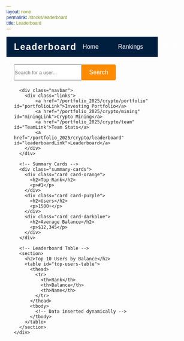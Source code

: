 ```yaml
---
layout: none
permalink: /stocks/leaderboard
title: Leaderboard
---
```


<html lang="en">
<head>
  <meta charset="UTF-8">
  <meta name="viewport" content="width=device-width, initial-scale=1.0">
  <title>Leaderboard</title>
  <style>
    /* General Reset */
    * {
      margin: 0;
      padding: 0;
      box-sizing: border-box;
      font-family: Arial, sans-serif;
    }

    body {
      background-color: #F4F4F9;
      color: #333;
      margin: 0;
      padding: 0;
    }

    /* Navbar Styling */
    .navbar {
      display: flex;
      justify-content: space-between;
      align-items: center;
      padding: 10px 20px;
      background-color: #001F3F;
      color: #fff;
    }
    .navbar .logo {
      font-size: 24px;
      font-weight: bold;
      letter-spacing: 2px;
    }
    .navbar .nav-buttons {
      display: flex;
      gap: 20px;
    }
    .navbar .nav-buttons a {
      color: #fff;
      text-decoration: none;
      font-size: 16px;
      padding: 8px 16px;
      border-radius: 4px;
      transition: background-color 0.3s;
    }
    .navbar .nav-buttons a:hover {
      background-color: #FF8C00;
    }

    /* Dashboard Layout */
    .dashboard {
      display: flex;
      gap: 20px;
      padding: 20px;
    }
    .dashboard-content {
      flex: 3;
    }
    .sidebar {
      flex: 1;
      display: flex;
      flex-direction: column;
      gap: 20px;
    }

    /* Leaderboard Table Styling */
    section {
      background: #fff;
      border-radius: 12px;
      box-shadow: 0 4px 10px rgba(0, 0, 0, 0.1);
      overflow: hidden;
      padding: 20px;
      margin: 20px 0;
    }

    h1, h2 {
      text-align: center;
      margin-bottom: 20px;
      color: #2c3e50;
    }

    table {
      width: 100%;
      border-collapse: collapse;
    }

    thead {
      background-color: #001F3F;
      color: #fff;
    }

    th, td {
      padding: 12px 15px;
      text-align: center;
      border-bottom: 1px solid #ddd;
    }

    tbody tr:nth-child(even) {
      background-color: #f9f9f9;
    }

    tbody tr:hover {
      background-color: #f1f7ff;
      cursor: pointer;
    }

    td:first-child {
      font-weight: bold;
      color: #e67e22;
    }

    tbody tr:nth-child(1) td:first-child {
      color: #f1c40f;
      font-size: 1.2em;
    }
    tbody tr:nth-child(2) td:first-child {
      color: #95a5a6;
    }
    tbody tr:nth-child(3) td:first-child {
      color: #cd7f32;
    }

    /* Search Bar */
    .search-container {
      margin-bottom: 20px;
      display: flex;
    }
    .search-container input[type="text"] {
      flex: 1;
      padding: 12px;
      border: none;
      border-radius: 4px 0 0 4px;
      outline: none;
      font-size: 16px;
    }
    .search-button {
      background-color: #FF8C00;
      color: #fff;
      border: none;
      border-radius: 0 4px 4px 0;
      padding: 12px 20px;
      cursor: pointer;
      font-size: 16px;
      transition: background-color 0.3s;
    }
    .search-button:hover {
      background-color: #E07B00;
    }

    /* Summary Cards */
    .summary-cards {
      display: flex;
      justify-content: space-between;
      margin: 20px 0;
    }
    .card {
      flex: 1;
      margin: 10px;
      padding: 20px;
      border-radius: 8px;
      color: #fff;
      text-align: center;
      box-shadow: 0 2px 4px rgba(0, 0, 0, 0.1);
    }
    .card-orange { background-color: #FF8C00; }
    .card-purple { background-color: #6A0DAD; }
    .card-darkblue { background-color: #001F3F; }

    .card h2 { font-size: 20px; }
    .card p { font-size: 36px; font-weight: bold; }
  </style>
</head>
<body>

  <!-- Navbar -->
  <div class="navbar">
    <div class="logo">Leaderboard</div>
    <div class="nav-buttons">
      <a href="#">Home</a>
      <a href="#">Rankings</a>
      <a href="#">Profile</a>
    </div>
  </div>

  <!-- Dashboard -->
  <div class="dashboard">
    <div class="dashboard-content">
      <div class="search-container">
        <input type="text" placeholder="Search for a user..." />
        <button class="search-button">Search</button>
      </div>

      <div class="navbar">
        <div class="links">
            <a href="/portfolio_2025/crypto/portfolio" id="portfolioLink">Investing Portfolio</a>
            <a href="/portfolio_2025/crypto/mining" id="miningLink">Crypto Mining</a>
            <a href="/portfolio_2025/crypto/team" id="TeamLink">Team Stats</a>
            <a href="/portfolio_2025/crypto/leaderboard" id="leaderboardLink">Leaderboard</a>
        </div>
      </div>

      <!-- Summary Cards -->
      <div class="summary-cards">
        <div class="card card-orange">
          <h2>Top Rank</h2>
          <p>#1</p>
        </div>
        <div class="card card-purple">
          <h2>Users</h2>
          <p>1500+</p>
        </div>
        <div class="card card-darkblue">
          <h2>Average Balance</h2>
          <p>$12,345</p>
        </div>
      </div>

      <!-- Leaderboard Table -->
      <section>
        <h2>Top 10 Users by Balance</h2>
        <table id="top-users-table">
          <thead>
            <tr>
              <th>Rank</th>
              <th>Balance</th>
              <th>Name</th>
            </tr>
          </thead>
          <tbody>
            <!-- Data inserted dynamically -->
          </tbody>
        </table>
      </section>
    </div>
  </div>
</body>
</html>
  <script type="module">
    import { javaURI, fetchOptions } from '{{site.baseurl}}/assets/js/api/config.js';

    // Fetch leaderboard data dynamically
    async function fetchLeaderboard() {
      try {
        const response = await fetch(`${javaURI}/api/rankings/leaderboard`, fetchOptions);
        if (!response.ok) throw new Error("Failed to fetch leaderboard data");

        const data = await response.json();
        const topUsersTable = document.querySelector("#top-users-table tbody");
        topUsersTable.innerHTML = ""; // Clear existing data

        data.forEach((user, index) => {
          const row = document.createElement("tr");
          row.innerHTML = `
            <td>${index + 1}</td>
            <td>$${Number(user.balance).toFixed(2)}</td>
            <td>${user.name}</td>
          `;
          topUsersTable.appendChild(row);
        });
      } catch (error) {
        console.error("Error fetching leaderboard data:", error);
      }
    }

    document.addEventListener("DOMContentLoaded", fetchLeaderboard);
  </script>